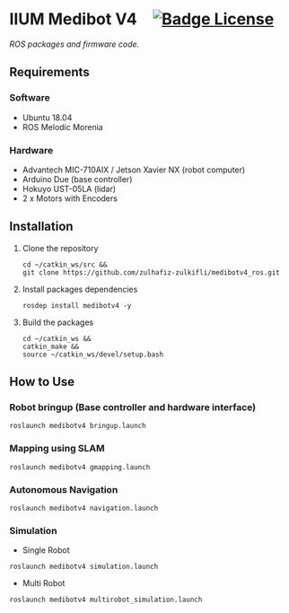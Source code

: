 
# IIUM Medibot V4   [![Badge License]][License]

*ROS packages and firmware code.*


## Requirements

### Software

- Ubuntu 18.04
- ROS Melodic Morenia

### Hardware

- Advantech MIC-710AIX / Jetson Xavier NX (robot computer)
- Arduino Due (base controller)
- Hokuyo UST-05LA (lidar)
- 2 x Motors with Encoders

## Installation

1.  Clone the repository
    ```shell
    cd ~/catkin_ws/src &&
    git clone https://github.com/zulhafiz-zulkifli/medibotv4_ros.git
    ```

2.  Install packages dependencies 
    ```shell
    rosdep install medibotv4 -y
    ```

3. Build the packages 
    ```shell
    cd ~/catkin_ws &&
    catkin_make &&
    source ~/catkin_ws/devel/setup.bash
    ```

## How to Use

### Robot bringup (Base controller and hardware interface)
```shell
roslaunch medibotv4 bringup.launch
```

### Mapping using SLAM
```shell
roslaunch medibotv4 gmapping.launch
```

### Autonomous Navigation
```shell
roslaunch medibotv4 navigation.launch
```

### Simulation

- Single Robot
```shell
roslaunch medibotv4 simulation.launch
```

- Multi Robot
```shell
roslaunch medibotv4 multirobot_simulation.launch
```

<!----------------------------------------------------------------------------->

[Badge License]: https://img.shields.io/badge/License-BSD_3--Clause-blue.svg?style=for-the-badge
[License]: LICENSE
